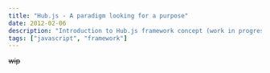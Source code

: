 ```yaml
---
title: "Hub.js - A paradigm looking for a purpose"
date: 2012-02-06
description: "Introduction to Hub.js framework concept (work in progress)"
tags: ["javascript", "framework"]
---
```


~~wip~~